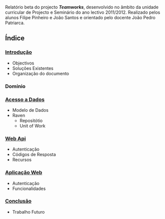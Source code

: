 Relatório beta do projecto ***Teamworks***, desenvolvido no âmbito da unidade curricular de Projecto e Seminário do ano lectivo 2011/2012. 
Realizado pelos alunos Filipe Pinheiro e João Santos e orientado pelo docente João Pedro Patriarca.

Índice
-

### [Introdução](https://github.com/isel-leic-ps/LI61N-G07/blob/master/doc/rb/introducao.md)

 * Objectivos
 * Soluções Existentes
 * Organização do documento
 
### Domínio

### [Acesso a Dados](https://github.com/isel-leic-ps/LI61N-G07/blob/master/doc/rb/acesso-a-dados.md)

 * Modelo de Dados 
 * Raven
   * Repositótio
   * Unit of Work

### [Web Api](https://github.com/isel-leic-ps/LI61N-G07/blob/master/doc/rb/web-api.md)

 * Autenticação
 * Códigos de Resposta
 * Recursos
 
### [Aplicação Web](https://github.com/isel-leic-ps/LI61N-G07/blob/master/doc/rb/aplicacao-web.md)

 * Autenticação 
 * Funcionalidades
  
### [Conclusão](https://github.com/isel-leic-ps/LI61N-G07/blob/master/doc/rb/conclusao.md)

 * Trabalho Futuro